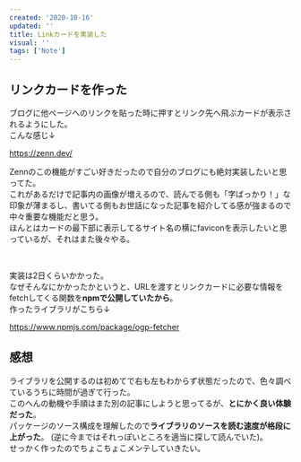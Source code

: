 ```yaml
---
created: '2020-10-16'
updated: ''
title: Linkカードを実装した
visual: ''
tags: ['Note']
---
```

## リンクカードを作った

ブログに他ページへのリンクを貼った時に押すとリンク先へ飛ぶカードが表示されるようにした。  
こんな感じ↓  

<https://zenn.dev/>  

Zennのこの機能がすごい好きだったので自分のブログにも絶対実装したいと思ってた。  
これがあるだけで記事内の画像が増えるので、読んでる側も「字ばっかり！」な印象が薄まるし、書いてる側もお世話になった記事を紹介してる感が強まるので中々重要な機能だと思う。  
ほんとはカードの最下部に表示してるサイト名の横にfaviconを表示したいと思っているが、それはまた後々やる。  

&nbsp;

実装は2日くらいかかった。  
なぜそんなにかかったかというと、URLを渡すとリンクカードに必要な情報をfetchしてくる関数を**npmで公開していたから**。  
作ったライブラリがこちら↓  

<https://www.npmjs.com/package/ogp-fetcher>  


## 感想

ライブラリを公開するのは初めてで右も左もわからず状態だったので、色々調べているうちに時間が過ぎて行った。  
このへんの動機や手順はまた別の記事にしようと思ってるが、**とにかく良い体験だった**。  
パッケージのソース構成を理解したので**ライブラリのソースを読む速度が格段に上がった**。
(逆に今まではそれっぽいところを適当に探して読んでいた)。  
せっかく作ったのでちょこちょこメンテしていきたい。
